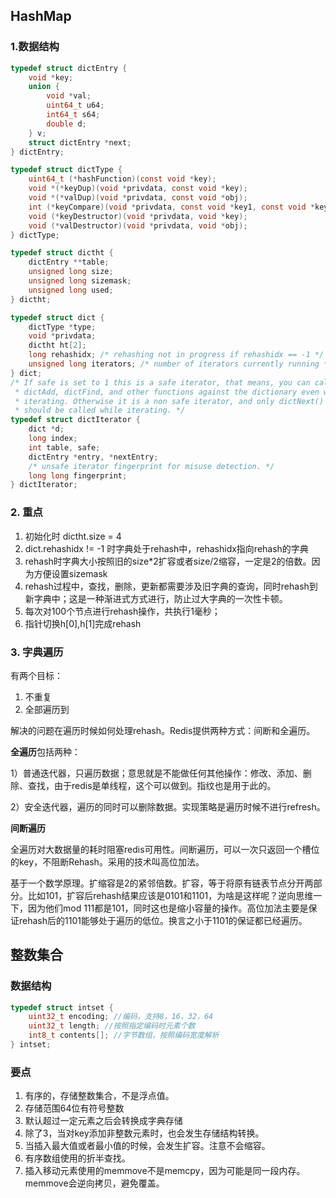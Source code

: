 ## HashMap

### 1.数据结构

```c
typedef struct dictEntry {
    void *key;
    union {
        void *val;
        uint64_t u64;
        int64_t s64;
        double d;
    } v;
    struct dictEntry *next;
} dictEntry;

typedef struct dictType {
    uint64_t (*hashFunction)(const void *key);
    void *(*keyDup)(void *privdata, const void *key);
    void *(*valDup)(void *privdata, const void *obj);
    int (*keyCompare)(void *privdata, const void *key1, const void *key2);
    void (*keyDestructor)(void *privdata, void *key);
    void (*valDestructor)(void *privdata, void *obj);
} dictType;

typedef struct dictht {
    dictEntry **table;
    unsigned long size;
    unsigned long sizemask;
    unsigned long used;
} dictht;

typedef struct dict {
    dictType *type;
    void *privdata;
    dictht ht[2];
    long rehashidx; /* rehashing not in progress if rehashidx == -1 */
    unsigned long iterators; /* number of iterators currently running */
} dict;
/* If safe is set to 1 this is a safe iterator, that means, you can call
 * dictAdd, dictFind, and other functions against the dictionary even while
 * iterating. Otherwise it is a non safe iterator, and only dictNext()
 * should be called while iterating. */
typedef struct dictIterator {
    dict *d;
    long index;
    int table, safe;
    dictEntry *entry, *nextEntry;
    /* unsafe iterator fingerprint for misuse detection. */
    long long fingerprint;
} dictIterator;
```



### 2. 重点

1. 初始化时 dictht.size = 4
2. dict.rehashidx != -1 时字典处于rehash中，rehashidx指向rehash的字典
3. rehash时字典大小按照旧的size*2扩容或者size/2缩容，一定是2的倍数。因为方便设置sizemask
4. rehash过程中，查找，删除，更新都需要涉及旧字典的查询，同时rehash到新字典中；这是一种渐进式方式进行，防止过大字典的一次性卡顿。
5. 每次对100个节点进行rehash操作，共执行1毫秒；
6. 指针切换h[0],h[1]完成rehash

### 3. 字典遍历

有两个目标：

1. 不重复
2. 全部遍历到

解决的问题在遍历时候如何处理rehash。Redis提供两种方式：间断和全遍历。

**全遍历**包括两种：

1）普通迭代器，只遍历数据；意思就是不能做任何其他操作：修改、添加、删除、查找，由于redis是单线程，这个可以做到。指纹也是用于此的。

2）安全迭代器，遍历的同时可以删除数据。实现策略是遍历时候不进行refresh。

**间断遍历**

全遍历对大数据量的耗时阻塞redis可用性。间断遍历，可以一次只返回一个槽位的key，不阻断Rehash。采用的技术叫高位加法。

基于一个数学原理。扩缩容是2的紧邻倍数。扩容，等于将原有链表节点分开两部分。比如101，扩容后rehash结果应该是0101和1101，为啥是这样呢？逆向思维一下，因为他们mod 111都是101，同时这也是缩小容量的操作。高位加法主要是保证rehash后的1101能够处于遍历的低位。换言之小于1101的保证都已经遍历。

## 整数集合

### 数据结构

```c
typedef struct intset {
    uint32_t encoding; //编码，支持8，16，32，64
    uint32_t length; //按照指定编码时元素个数
    int8_t contents[]; //字节数组，按照编码宽度解析
} intset;
```

### 要点

1. 有序的，存储整数集合，不是浮点值。
2. 存储范围64位有符号整数
3. 默认超过一定元素之后会转换成字典存储
4. 除了3，当对key添加非整数元素时，也会发生存储结构转换。
5. 当插入最大值或者最小值的时候，会发生扩容。注意不会缩容。
6. 有序数组使用的折半查找。
7. 插入移动元素使用的memmove不是memcpy，因为可能是同一段内存。memmove会逆向拷贝，避免覆盖。

